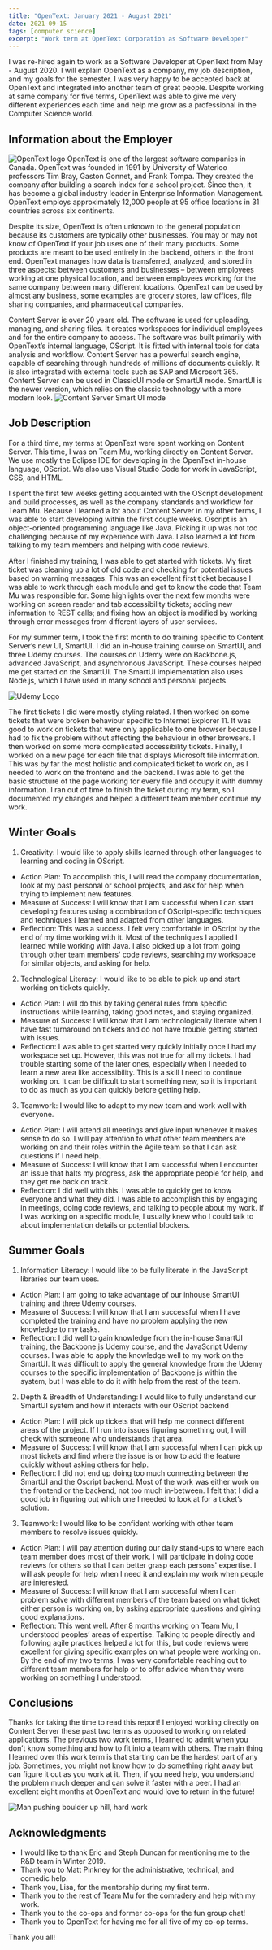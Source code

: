 ```yaml
---
title: "OpenText: January 2021 - August 2021"
date: 2021-09-15
tags: [computer science]
excerpt: "Work term at OpenText Corporation as Software Developer"
---
```

I was re-hired again to work as a Software Developer at OpenText from May - August 2020. I will explain OpenText as a company, my job description, and my goals for the semester. I was very happy to be accepted back at OpenText and integrated into another team of great people. Despite working at same company for five terms, OpenText was able to give me very different experiences each time and help me grow as a professional in the Computer Science world.

## Information about the Employer
<img src="{{ site.url }}{{ site.baseurl }}/images/ot-logo-2.png" alt="OpenText logo">
OpenText is one of the largest software companies in Canada. OpenText was founded in 1991 by University of Waterloo professors Tim Bray, Gaston Gonnet, and Frank Tompa. They created the company after building a search index for a school project. Since then, it has become a global industry leader in Enterprise Information Management. OpenText employs approximately 12,000 people at 95 office locations in 31 countries across six continents.

Despite its size, OpenText is often unknown to the general population because its customers are typically other businesses. You may or may not know of OpenText if your job uses one of their many products. Some products are meant to be used entirely in the backend, others in the front end. OpenText manages how data is transferred, analyzed, and stored in three aspects: between customers and businesses – between employees working at one physical location, and between employees working for the same company between many different locations. OpenText can be used by almost any business, some examples are grocery stores, law offices, file sharing companies, and pharmaceutical companies.

Content Server is over 20 years old. The software is used for uploading, managing, and sharing files. It creates workspaces for individual employees and for the entire company to access. The software was built primarily with OpenText’s internal language, OScript. It is fitted with internal tools for data analysis and workflow. Content Server has a powerful search engine, capable of searching through hundreds of millions of documents quickly. It is also integrated with external tools such as SAP and Microsoft 365. Content Server can be used in ClassicUI mode or SmartUI mode. SmartUI is the newer version, which relies on the classic technology with a more modern look.
<img src="{{ site.url }}{{ site.baseurl }}/images/cs-smart.png" alt="Content Server Smart UI mode">
## Job Description
For a third time, my terms at OpenText were spent working on Content Server. This time, I was on Team Mu, working directly on Content Server. We use mostly the Eclipse IDE for developing in the OpenText in-house language, OScript. We also use Visual Studio Code for work in JavaScript, CSS, and HTML.

I spent the first few weeks getting acquainted with the OScript development and build processes, as well as the company standards and workflow for Team Mu. Because I learned a lot about Content Server in my other terms, I was able to start developing within the first couple weeks. Oscript is an object-oriented programming language like Java. Picking it up was not too challenging because of my experience with Java. I also learned a lot from talking to my team members and helping with code reviews.

After I finished my training, I was able to get started with tickets. My first ticket was cleaning up a lot of old code and checking for potential issues based on warning messages. This was an excellent first ticket because I was able to work through each module and get to know the code that Team Mu was responsible for. Some highlights over the next few months were working on screen reader and tab accessibility tickets; adding new information to REST calls; and fixing how an object is modified by working through error messages from different layers of user services.

For my summer term, I took the first month to do training specific to Content Server’s new UI, SmartUI. I did an in-house training course on SmartUI, and three Udemy courses. The courses on Udemy were on Backbone.js, advanced JavaScript, and asynchronous JavaScript.  These courses helped me get started on the SmartUI. The SmartUI implementation also uses Node.js, which I have used in many school and personal projects.

<img src="{{ site.url }}{{ site.baseurl }}/images/udemy.jpg" alt="Udemy Logo">

The first tickets I did were mostly styling related. I then worked on some tickets that were broken behaviour specific to Internet Explorer 11. It was good to work on tickets that were only applicable to one browser because I had to fix the problem without affecting the behaviour in other browsers. I then worked on some more complicated accessibility tickets. Finally, I worked on a new page for each file that displays Microsoft file information. This was by far the most holistic and complicated ticket to work on, as I needed to work on the frontend and the backend. I was able to get the basic structure of the page working for every file and occupy it with dummy information. I ran out of time to finish the ticket during my term, so I documented my changes and helped a different team member continue my work.

## Winter Goals
1.	Creativity: I would like to apply skills learned through other languages to learning and coding in OScript. 
+ Action Plan: To accomplish this, I will read the company documentation, look at my past personal or school projects, and ask for help when trying to implement new features.
+ Measure of Success: I will know that I am successful when I can start developing features using a combination of OScript-specific techniques and techniques I learned and adapted from other languages. 
+ Reflection: This was a success. I felt very comfortable in OScript by the end of my time working with it. Most of the techniques I applied I learned while working with Java. I also picked up a lot from going through other team members' code reviews, searching my workspace for similar objects, and asking for help.
2.  Technological Literacy: I would like to be able to pick up and start working on tickets quickly.
+ Action Plan: I will do this by taking general rules from specific instructions while learning, taking good notes, and staying organized. 
+ Measure of Success: I will know that I am technologically literate when I have fast turnaround on tickets and do not have trouble getting started with issues.
+ Reflection: I was able to get started very quickly initially once I had my workspace set up. However, this was not true for all my tickets. I had trouble starting some of the later ones, especially when I needed to learn a new area like accessibility. This is a skill I need to continue working on. It can be difficult to start something new, so it is important to do as much as you can quickly before getting help.
3.	Teamwork: I would like to adapt to my new team and work well with everyone.
+ Action Plan: I will attend all meetings and give input whenever it makes sense to do so. I will pay attention to what other team members are working on and their roles within the Agile team so that I can ask questions if I need help.
+ Measure of Success: I will know that I am successful when I encounter an issue that halts my progress, ask the appropriate people for help, and they get me back on track.
+ Reflection: I did well with this. I was able to quickly get to know everyone and what they did. I was able to accomplish this by engaging in meetings, doing code reviews, and talking to people about my work. If I was working on a specific module, I usually knew who I could talk to about implementation details or potential blockers.


## Summer Goals
1.	Information Literacy: I would like to be fully literate in the JavaScript libraries our team uses. 
+ Action Plan: I am going to take advantage of our inhouse SmartUI training and three Udemy courses.
+ Measure of Success: I will know that I am successful when I have completed the training and have no problem applying the new knowledge to my tasks.
+ Reflection: I did well to gain knowledge from the in-house SmartUI training, the Backbone.js Udemy course, and the JavaScript Udemy courses. I was able to apply the knowledge well to my work on the SmartUI. It was difficult to apply the general knowledge from the Udemy courses to the specific implementation of Backbone.js within the system, but I was able to do it with help from the rest of the team.
2.  Depth & Breadth of Understanding: I would like to fully understand our SmartUI system and how it interacts with our OScript backend
+ Action Plan: I will pick up tickets that will help me connect different areas of the project. If I run into issues figuring something out, I will check with someone who understands that area. 
+ Measure of Success: I will know that I am successful when I can pick up most tickets and find where the issue is or how to add the feature quickly without asking others for help.
+ Reflection: I did not end up doing too much connecting between the SmartUI and the Oscript backend. Most of the work was either work on the frontend or the backend, not too much in-between. I felt that I did a good job in figuring out which one I needed to look at for a ticket’s solution. 
3.	Teamwork: I would like to be confident working with other team members to resolve issues quickly.
+ Action Plan: I will pay attention during our daily stand-ups to where each team member does most of their work. I will participate in doing code reviews for others so that I can better grasp each persons' expertise. I will ask people for help when I need it and explain my work when people are interested.
+ Measure of Success: I will know that I am successful when I can problem solve with different members of the team based on what ticket either person is working on, by asking appropriate questions and giving good explanations.
+ Reflection: This went well. After 8 months working on Team Mu, I understood peoples’ areas of expertise. Talking to people directly and following agile practices helped a lot for this, but code reviews were excellent for giving specific examples on what people were working on. By the end of my two terms, I was very comfortable reaching out to different team members for help or to offer advice when they were working on something I understood.

## Conclusions
Thanks for taking the time to read this report! I enjoyed working directly on Content Server these past two terms as opposed to working on related applications. The previous two work terms, I learned to admit when you don’t know something and how to fit into a team with others. The main thing I learned over this work term is that starting can be the hardest part of any job. Sometimes, you might not know how to do something right away but can figure it out as you work at it. Then, if you need help, you understand the problem much deeper and can solve it faster with a peer. I had an excellent eight months at OpenText and would love to return in the future! 

<img src="{{ site.url }}{{ site.baseurl }}/images/hard-work.png" alt="Man pushing boulder up hill, hard work">

## Acknowledgments
+ I would like to thank Eric and Steph Duncan for mentioning me to the R&D team in Winter 2019. 
+ Thank you to Matt Pinkney for the administrative, technical, and comedic help. 
+ Thank you, Lisa, for the mentorship during my first term. 
+ Thank you to the rest of Team Mu for the comradery and help with my work. 
+ Thank you to the co-ops and former co-ops for the fun group chat! 
+ Thank you to OpenText for having me for all five of my co-op terms. 

Thank you all!